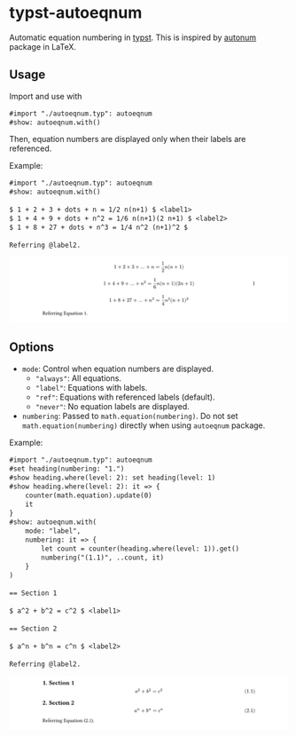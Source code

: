 
# typst-autoeqnum

Automatic equation numbering in [typst](https://typst.app/).
This is inspired by [autonum](https://ctan.org/pkg/autonum) package in LaTeX.

## Usage

Import and use with
```typst
#import "./autoeqnum.typ": autoeqnum
#show: autoeqnum.with()
```

Then, equation numbers are displayed only when their labels are referenced.

Example:

```typst
#import "./autoeqnum.typ": autoeqnum
#show: autoeqnum.with()

$ 1 + 2 + 3 + dots + n = 1/2 n(n+1) $ <label1>
$ 1 + 4 + 9 + dots + n^2 = 1/6 n(n+1)(2 n+1) $ <label2>
$ 1 + 8 + 27 + dots + n^3 = 1/4 n^2 (n+1)^2 $

Referring @label2.
```

![example 1](./example1.png)

## Options

- `mode`: Control when equation numbers are displayed.
  - `"always"`: All equations.
  - `"label"`: Equations with labels.
  - `"ref"`: Equations with referenced labels (default).
  - `"never"`: No equation labels are displayed.
- `numbering`: Passed to `math.equation(numbering)`.
  Do not set `math.equation(numbering)` directly when using `autoeqnum` package.

Example:

```typst
#import "./autoeqnum.typ": autoeqnum
#set heading(numbering: "1.")
#show heading.where(level: 2): set heading(level: 1)
#show heading.where(level: 2): it => {
	counter(math.equation).update(0)
	it
}
#show: autoeqnum.with(
	mode: "label", 
	numbering: it => {
		let count = counter(heading.where(level: 1)).get()
		numbering("(1.1)", ..count, it)
	}
)

== Section 1

$ a^2 + b^2 = c^2 $ <label1>

== Section 2

$ a^n + b^n = c^n $ <label2>

Referring @label2.
```

![example 2](./example2.png)

